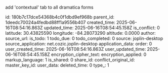 add 'contextual' tab to all dramatica forms

id: 180b7c17dce54368b4c0f1dbd9ef968b
parent_id: 1deedc70024a4fedbd88ff1a9556b407
created_time: 2025-06-16T08:54:16.863Z
updated_time: 2025-06-16T08:54:45.158Z
is_conflict: 0
latitude: 30.43825590
longitude: -84.28073290
altitude: 0.0000
author: 
source_url: 
is_todo: 1
todo_due: 0
todo_completed: 0
source: joplin-desktop
source_application: net.cozic.joplin-desktop
application_data: 
order: 0
user_created_time: 2025-06-16T08:54:16.863Z
user_updated_time: 2025-06-16T08:54:45.158Z
encryption_cipher_text: 
encryption_applied: 0
markup_language: 1
is_shared: 0
share_id: 
conflict_original_id: 
master_key_id: 
user_data: 
deleted_time: 0
type_: 1